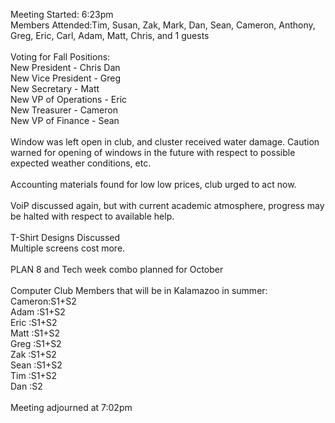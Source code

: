 Meeting Started: 6:23pm<br />
Members Attended:Tim, Susan, Zak, Mark, Dan, Sean, Cameron, Anthony, Greg, Eric, Carl, Adam, Matt, Chris, and 1 guests<br />
<br />
Voting for Fall Positions:<br />
New President - Chris Dan<br />
New Vice President - Greg<br />
New Secretary - Matt<br />
New VP of Operations - Eric<br />
New Treasurer - Cameron<br />
New VP of Finance - Sean<br />
<br />
Window was left open in club, and cluster received water damage.  Caution warned for opening of windows in the future with respect to possible expected weather conditions, etc.<br />
<br />
Accounting materials found for low low prices, club urged to act now.<br />
<br />
VoiP discussed again, but with current academic atmosphere, progress may be halted with respect to available help.<br />
<br />
T-Shirt Designs Discussed<br />
Multiple screens cost more.<br />
<br />
PLAN 8 and Tech week combo planned for October<br />
<br />
Computer Club Members that will be in Kalamazoo in summer:<br />
Cameron:S1+S2<br />
Adam   :S1+S2<br />
Eric   :S1+S2<br />
Matt   :S1+S2<br />
Greg   :S1+S2<br />
Zak    :S1+S2<br />
Sean   :S1+S2<br />
Tim    :S1+S2<br />
Dan    :S2<br />
<br />
Meeting adjourned at 7:02pm
